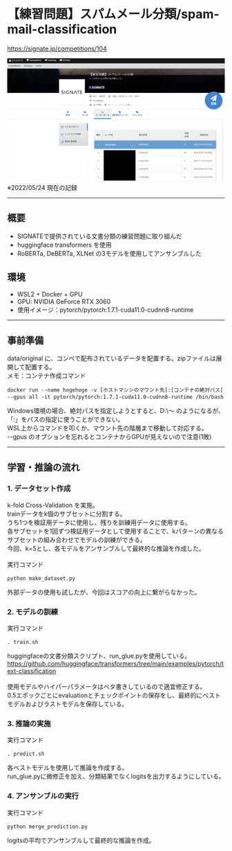 # 【練習問題】スパムメール分類/spam-mail-classification

https://signate.jp/competitions/104

![LB_screenshot](/resources/LeaderBoard_on_2022_05_24.png)
※2022/05/24 現在の記録

---
## 概要
 - SIGNATEで提供されている文書分類の練習問題に取り組んだ
 - huggingface transformers を使用
 - RoBERTa, DeBERTa, XLNet の3モデルを使用してアンサンブルした

## 環境
 - WSL2 + Docker + GPU
 - GPU: NVIDIA GeForce RTX 3060
 - 使用イメージ：pytorch/pytorch:1.7.1-cuda11.0-cudnn8-runtime

---
## 事前準備
data/original に、コンペで配布されているデータを配置する。zipファイルは展開して配置する。<br>
メモ：コンテナ作成コマンド<br>
```
docker run --name hogehoge -v [ホストマシンのマウント先]:[コンテナの絶対パス] --gpus all -it pytorch/pytorch:1.7.1-cuda11.0-cudnn8-runtime /bin/bash
```
Windows環境の場合、絶対パスを指定しようとすると、D:\～ のようになるが、「:」をパスの指定に使うことができない。<br>
WSL上からコマンドを叩くか、マウント先の階層まで移動して対応する。<br>
--gpus のオプションを忘れるとコンテナからGPUが見えないので注意(1敗)

---
## 学習・推論の流れ
### 1. データセット作成
k-fold Cross-Validation を実施。<br>
trainデータをk個のサブセットに分割する。<br>
うち1つを検証用データに使用し、残りを訓練用データに使用する。<br>
各サブセットを1回ずつ検証用データとして使用することで、kパターンの異なるサブセットの組み合わせでモデルの訓練ができる。<br>
今回、k=5とし、各モデルをアンサンブルして最終的な推論を作成した。<br><br>
実行コマンド

```
python make_dataset.py
```
外部データの使用も試したが、今回はスコアの向上に繋がらなかった。

### 2. モデルの訓練
実行コマンド
```
. train.sh
```
huggingfaceの文書分類スクリプト、run_glue.pyを使用している。<br>
https://github.com/huggingface/transformers/tree/main/examples/pytorch/text-classification<br><br>
使用モデルやハイパーパラメータはベタ書きしているので適宜修正する。<br>
0.5エポックごとにevaluationとチェックポイントの保存をし、最終的にベストモデルおよびラストモデルを保存している。<br>

### 3. 推論の実施
実行コマンド
```
. predict.sh
```
各ベストモデルを使用して推論を作成する。<br>
run_glue.pyに微修正を加え、分類結果でなくlogitsを出力するようにしている。<br>

### 4. アンサンブルの実行
実行コマンド
```
python merge_prediction.py
```
logitsの平均でアンサンブルして最終的な推論を作成。